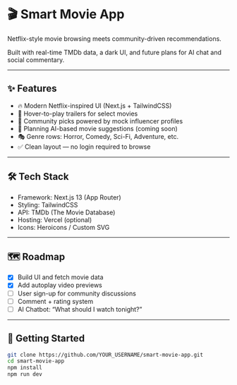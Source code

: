 # 🎬 Smart Movie App

Netflix-style movie browsing meets community-driven recommendations.

Built with real-time TMDb data, a dark UI, and future plans for AI chat and social commentary.

---

## ✨ Features

- 🔥 Modern Netflix-inspired UI (Next.js + TailwindCSS)
- 🎥 Hover-to-play trailers for select movies
- 🎯 Community picks powered by mock influencer profiles
- 🧠 Planning AI-based movie suggestions (coming soon)
- 🎭 Genre rows: Horror, Comedy, Sci-Fi, Adventure, etc. 
- ✅ Clean layout — no login required to browse

---

## 🛠️ Tech Stack

- Framework: Next.js 13 (App Router)
- Styling: TailwindCSS
- API: TMDb (The Movie Database)
- Hosting: Vercel (optional)
- Icons: Heroicons / Custom SVG

---

## 🗺️ Roadmap

- [x] Build UI and fetch movie data
- [x] Add autoplay video previews
- [ ] User sign-up for community discussions
- [ ] Comment + rating system
- [ ] AI Chatbot: “What should I watch tonight?”

---

## 🚀 Getting Started

```bash
git clone https://github.com/YOUR_USERNAME/smart-movie-app.git
cd smart-movie-app
npm install
npm run dev

```




